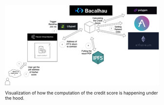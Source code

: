 ![zkSNARK Sequence Visualization](https://github.com/solity-research/ETHGlobalParis2023/blob/main/figures/bacalhau.png?raw=true)

Visualization of how the computation of the credit score is happening under the hood.